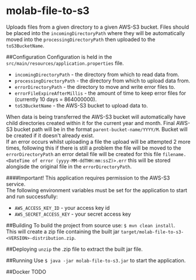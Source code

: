 # molab-file-to-s3
Uploads files from a given directory to a given AWS-S3 bucket.
Files should be placed into the `incomingDirectoryPath` where they will be automatically moved into the `processingDirectoryPath` then uploaded to the `toS3BucketName`. 


##Configuration
Configuration is held in the `src/main/resources/application.properties` file.
 * `incomingDirectoryPath` - the directory from which to read data from.   
 * `processingDirectoryPath` - the directory from which to upload data from.
 * `errorDirectoryPath` - the directory to move and write error files to.
 * `errorFileExpireAfterMillis` - the amount of time to keep error files for (currently 10 days = 864000000).
 * `toS3BucketName` - the AWS-S3 bucket to upload data to.  

When data is being transferred the AWS-S3 bucket will automatically have child directories created within it for the current year and month. Final AWS-S3 bucket path will be in the format `parent-bucket-name/YYYY/M`. Bucket will be created if it doesn't already exist.  
If an error occurs whilst uploading a file the upload will be attempted 2 more times, following this if there is still a problem the file will be moved to the `errorDirectoryPath` an error detail file will be created for this file `filename.<DateTime of error (yyyy-MM-ddTHH:mm:ssZ)>.err` this will be stored alongisde the original file in the `errorDirectoryPath`.

####Important!
This application requires permission to the AWS-S3 service.  
The following environment variables must be set for the application to start and run successfully:  
 * `AWS_ACCESS_KEY_ID` - your access key id
 * `AWS_SECRET_ACCESS_KEY` - your secret access key 

##Building
To build the project from source use: `$ mvn clean install`.  
This will create a zip file containing the built jar `target/molab-file-to-s3-<VERSION>-distribution.zip`.  

##Deploying
`unzip` the .zip file to extract the built jar file.  

##Running
Use `$ java -jar molab-file-to-s3.jar` to start the application.  

##Docker
TODO



